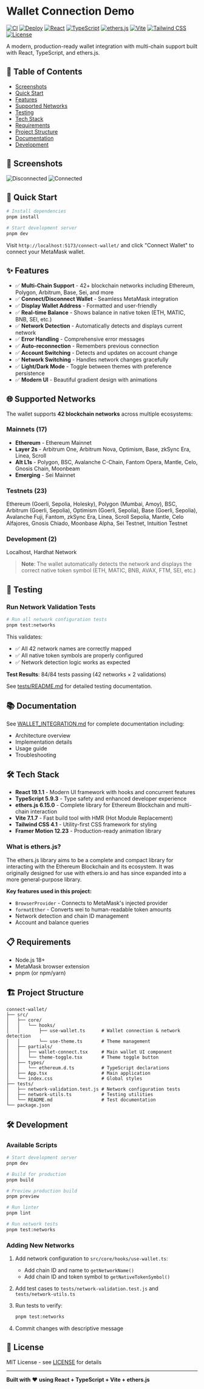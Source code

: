 # Wallet Connection Demo

[![CI](https://github.com/ChainsQueen/connect-wallet/actions/workflows/ci.yml/badge.svg)](https://github.com/ChainsQueen/connect-wallet/actions/workflows/ci.yml)
[![Deploy](https://github.com/ChainsQueen/connect-wallet/actions/workflows/deploy.yml/badge.svg)](https://github.com/ChainsQueen/connect-wallet/actions/workflows/deploy.yml)
[![React](https://img.shields.io/badge/React-19.1-61dafb?logo=react&logoColor=white)](https://reactjs.org/)
[![TypeScript](https://img.shields.io/badge/TypeScript-5.9-3178c6?logo=typescript&logoColor=white)](https://www.typescriptlang.org/)
[![ethers.js](https://img.shields.io/badge/ethers.js-6.15-2535a0?logo=ethereum&logoColor=white)](https://docs.ethers.org/)
[![Vite](https://img.shields.io/badge/Vite-7.1-646cff?logo=vite&logoColor=white)](https://vitejs.dev/)
[![Tailwind CSS](https://img.shields.io/badge/Tailwind-4.1-06b6d4?logo=tailwindcss&logoColor=white)](https://tailwindcss.com/)
[![License](https://img.shields.io/badge/license-MIT-green.svg)](LICENSE)

A modern, production-ready wallet integration with multi-chain support built with React, TypeScript, and ethers.js.

## 📑 Table of Contents

- [Screenshots](#-screenshots)
- [Quick Start](#-quick-start)
- [Features](#-features)
- [Supported Networks](#-supported-networks)
- [Testing](#-testing)
- [Tech Stack](#️-tech-stack)
- [Requirements](#-requirements)
- [Project Structure](#️-project-structure)
- [Documentation](#-documentation)
- [Development](#-development)

## 📸 Screenshots

![Disconnected](screenshots/1.png)
![Connected](screenshots/2.png)

## 🚀 Quick Start

```bash
# Install dependencies
pnpm install

# Start development server
pnpm dev
```

Visit `http://localhost:5173/connect-wallet/` and click "Connect Wallet" to connect your MetaMask wallet.

## ✨ Features

- ✅ **Multi-Chain Support** - 42+ blockchain networks including Ethereum, Polygon, Arbitrum, Base, Sei, and more
- ✅ **Connect/Disconnect Wallet** - Seamless MetaMask integration
- ✅ **Display Wallet Address** - Formatted and user-friendly
- ✅ **Real-time Balance** - Shows balance in native token (ETH, MATIC, BNB, SEI, etc.)
- ✅ **Network Detection** - Automatically detects and displays current network
- ✅ **Error Handling** - Comprehensive error messages
- ✅ **Auto-reconnection** - Remembers previous connection
- ✅ **Account Switching** - Detects and updates on account change
- ✅ **Network Switching** - Handles network changes gracefully
- ✅ **Light/Dark Mode** - Toggle between themes with preference persistence
- ✅ **Modern UI** - Beautiful gradient design with animations

## 🌐 Supported Networks

The wallet supports **42 blockchain networks** across multiple ecosystems:

### Mainnets (17)
- **Ethereum** - Ethereum Mainnet
- **Layer 2s** - Arbitrum One, Arbitrum Nova, Optimism, Base, zkSync Era, Linea, Scroll
- **Alt L1s** - Polygon, BSC, Avalanche C-Chain, Fantom Opera, Mantle, Celo, Gnosis Chain, Moonbeam
- **Emerging** - Sei Mainnet

### Testnets (23)
Ethereum (Goerli, Sepolia, Holesky), Polygon (Mumbai, Amoy), BSC, Arbitrum (Goerli, Sepolia), Optimism (Goerli, Sepolia), Base (Goerli, Sepolia), Avalanche Fuji, Fantom, zkSync Era, Linea, Scroll Sepolia, Mantle, Celo Alfajores, Gnosis Chiado, Moonbase Alpha, Sei Testnet, Intuition Testnet

### Development (2)
Localhost, Hardhat Network

> **Note**: The wallet automatically detects the network and displays the correct native token symbol (ETH, MATIC, BNB, AVAX, FTM, SEI, etc.)

## 🧪 Testing

### Run Network Validation Tests

```bash
# Run all network configuration tests
pnpm test:networks
```

This validates:
- ✅ All 42 network names are correctly mapped
- ✅ All native token symbols are properly configured
- ✅ Network detection logic works as expected

**Test Results**: 84/84 tests passing (42 networks × 2 validations)

See [tests/README.md](./tests/README.md) for detailed testing documentation.

## 📚 Documentation

See [WALLET_INTEGRATION.md](./WALLET_INTEGRATION.md) for complete documentation including:
- Architecture overview
- Implementation details
- Usage guide
- Troubleshooting

## 🛠️ Tech Stack

- **React 19.1.1** - Modern UI framework with hooks and concurrent features
- **TypeScript 5.9.3** - Type safety and enhanced developer experience
- **ethers.js 6.15.0** - Complete library for Ethereum Blockchain and multi-chain interaction
- **Vite 7.1.7** - Fast build tool with HMR (Hot Module Replacement)
- **Tailwind CSS 4.1** - Utility-first CSS framework for styling
- **Framer Motion 12.23** - Production-ready animation library

### What is ethers.js?

The ethers.js library aims to be a complete and compact library for interacting with the Ethereum Blockchain and its ecosystem. It was originally designed for use with ethers.io and has since expanded into a more general-purpose library.

**Key features used in this project:**
- `BrowserProvider` - Connects to MetaMask's injected provider
- `formatEther` - Converts wei to human-readable token amounts
- Network detection and chain ID management
- Account and balance queries

## 📋 Requirements

- Node.js 18+
- MetaMask browser extension
- pnpm (or npm/yarn)

## 🏗️ Project Structure

```
connect-wallet/
├── src/
│   ├── core/
│   │   └── hooks/
│   │       ├── use-wallet.ts      # Wallet connection & network detection
│   │       └── use-theme.ts       # Theme management
│   ├── partials/
│   │   ├── wallet-connect.tsx     # Main wallet UI component
│   │   └── theme-toggle.tsx       # Theme toggle button
│   ├── types/
│   │   └── ethereum.d.ts          # TypeScript declarations
│   ├── App.tsx                    # Main application
│   └── index.css                  # Global styles
├── tests/
│   ├── network-validation.test.js # Network configuration tests
│   ├── network-utils.ts           # Testing utilities
│   └── README.md                  # Test documentation
└── package.json
```

## 🛠️ Development

### Available Scripts

```bash
# Start development server
pnpm dev

# Build for production
pnpm build

# Preview production build
pnpm preview

# Run linter
pnpm lint

# Run network tests
pnpm test:networks
```

### Adding New Networks

1. Add network configuration to `src/core/hooks/use-wallet.ts`:
   - Add chain ID and name to `getNetworkName()`
   - Add chain ID and token symbol to `getNativeTokenSymbol()`

2. Add test cases to `tests/network-validation.test.js` and `tests/network-utils.ts`

3. Run tests to verify:
   ```bash
   pnpm test:networks
   ```

4. Commit changes with descriptive message

## 📄 License

MIT License - see [LICENSE](LICENSE) for details

---

**Built with** ❤️ **using React + TypeScript + Vite + ethers.js**

